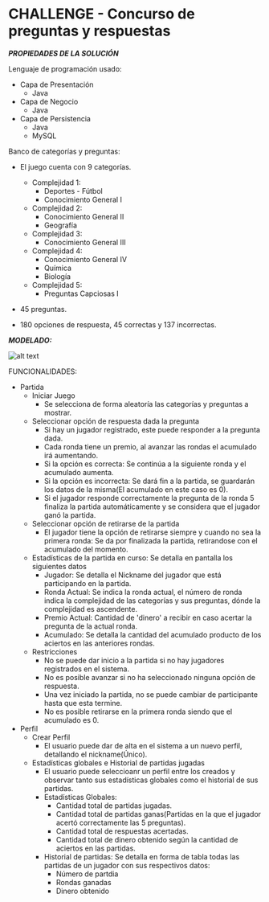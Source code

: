 # CHALLENGE - Concurso de preguntas y respuestas

***PROPIEDADES DE LA SOLUCIÓN***

Lenguaje de programación usado:
  - Capa de Presentación
    - Java
  - Capa de Negocio
    - Java
  - Capa de Persistencia
    - Java
    - MySQL

Banco de categorías y preguntas:
  - El juego cuenta con 9 categorías.
      - Complejidad 1:
        - Deportes - Fútbol
        - Conocimiento General I
      - Complejidad 2:
        - Conocimiento General II
        - Geografía
      - Complejidad 3:
        - Conocimiento General III
      - Complejidad 4:
        - Conocimiento General IV
        - Química
        - Biología
      - Complejidad 5:
        - Preguntas Capciosas I

  - 45 preguntas.
  - 180 opciones de respuesta, 45 correctas y 137 incorrectas.

***MODELADO:***

![alt text](https://i.imgur.com/dWR7Dps.png)

FUNCIONALIDADES:
  - Partida
    - Iniciar Juego
      - Se selecciona de forma aleatoría las categorías y preguntas a mostrar.
    - Seleccionar opción de respuesta dada la pregunta
      - Si hay un jugador registrado, este puede responder a la pregunta dada.
      - Cada ronda tiene un premio, al avanzar las rondas el acumulado irá aumentando.
      - Si la opción es correcta: Se continúa a la siguiente ronda y el acumulado aumenta.
      - Si la opción es incorrecta: Se dará fin a la partida, se guardarán los datos de la misma(El acumulado en este caso es 0).
      - Si el jugador responde correctamente la pregunta de la ronda 5 finaliza la partida automáticamente y se considera que el jugador ganó la partida.
    - Seleccionar opción de retirarse de la partida
      - El jugador tiene la opción de retirarse siempre y cuando no sea la primera ronda: Se da por finalizada la partida, retirandose con el acumulado del momento.
    - Estadísticas de la partida en curso: Se detalla en pantalla los siguientes datos
      - Jugador: Se detalla el Nickname del jugador que está participando en la partida.
      - Ronda Actual: Se indica la ronda actual, el número de ronda indica la complejidad de las categorías y sus preguntas, dónde la complejidad es ascendente.
      - Premio Actual: Cantidad de 'dinero' a recibir en caso acertar la pregunta de la actual ronda.
      - Acumulado: Se detalla la cantidad del acumulado producto de los aciertos en las anteriores rondas.
    - Restricciones
      - No se puede dar inicio a la partida si no hay jugadores registrados en el sistema.
      - No es posible avanzar si no ha seleccionado ninguna opción de respuesta.
      - Una vez iniciado la partida, no se puede cambiar de participante hasta que esta termine.
      - No es posible retirarse en la primera ronda siendo que el acumulado es 0.
  - Perfil
    - Crear Perfil
      - El usuario puede dar de alta en el sistema a un nuevo perfil, detallando el nickname(Único).
    - Estadísticas globales e Historial de partidas jugadas
      - El usuario puede seleccioanr un perfil entre los creados y observar tanto sus estadísticas globales como el historial de sus partidas.
      - Estadísticas Globales: 
        - Cantidad total de partidas jugadas.
        - Cantidad total de partidas ganas(Partidas en la que el jugador acertó correctamente las 5 preguntas).
        - Cantidad total de respuestas acertadas.
        - Cantidad total de dinero obtenido según la cantidad de aciertos en las partidas.
      - Historial de partidas: Se detalla en forma de tabla todas las partidas de un jugador con sus respectivos datos:
        - Número de partdia
        - Rondas ganadas
        - Dinero obtenido
